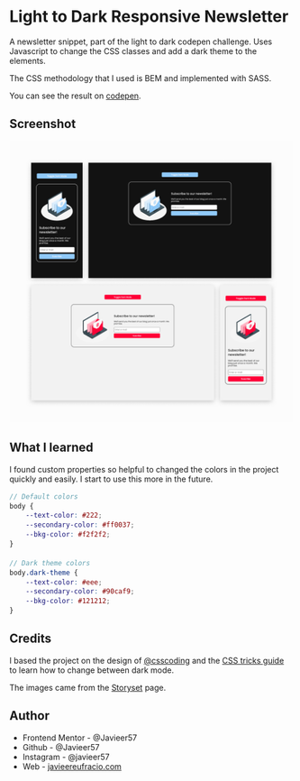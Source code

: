 # Light to Dark Responsive Newsletter

A newsletter snippet, part of the light to dark codepen challenge. Uses Javascript to change the CSS classes and add a dark theme to the elements.

The CSS methodology that I used is BEM and implemented with SASS.

You can see the result on [codepen](https://codepen.io/Javieer57/pen/GREmKrm).

## Screenshot

![Light to Dark Responsive Newsletter](thumb.png)

## What I learned

I found custom properties so helpful to changed the colors in the project quickly and easily. I start to use this more in the future.

```scss
// Default colors
body {
	--text-color: #222;
	--secondary-color: #ff0037;
	--bkg-color: #f2f2f2;
}

// Dark theme colors
body.dark-theme {
	--text-color: #eee;
	--secondary-color: #90caf9;
	--bkg-color: #121212;
}
```

## Credits

I based the project on the design of [@csscoding](https://www.instagram.com/csscoding_/) and the [CSS tricks guide](https://css-tricks.com/a-complete-guide-to-dark-mode-on-the-web/) to learn how to change between dark mode.

The images came from the [Storyset](https://storyset.com/internet) page.

## Author

-   Frontend Mentor - @Javieer57
-   Github - @Javieer57
-   Instagram - @javieer57
-   Web - [javieereufracio.com](javieereufracio.com)
